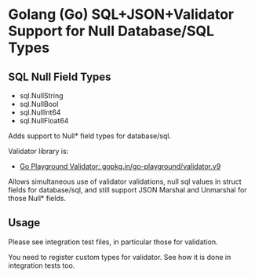# Golang (Go) SQL+JSON+Validator Support for Null Database/SQL Types

## SQL Null Field Types

- sql.NullString
- sql.NullBool
- sql.NullInt64
- sql.NullFloat64

Adds support to Null* field types for database/sql.

Validator library is:

- [Go Playground Validator: gopkg.in/go-playground/validator.v9](gopkg.in/go-playground/validator.v9)

Allows simultaneous use of validator validations, null sql values in struct fields for database/sql, and still support JSON Marshal and Unmarshal for those Null* fields.

## Usage

Please see integration test files, in particular those for validation.

You need to register custom types for validator. See how it is done in integration tests too.
